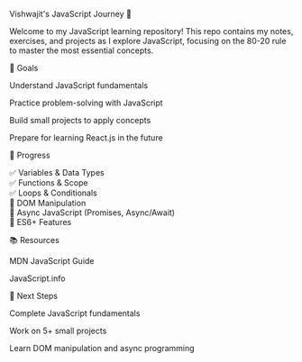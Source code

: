 
Vishwajit's JavaScript Journey 🚀

Welcome to my JavaScript learning repository! This repo contains my notes, exercises, and projects as I explore JavaScript, focusing on the 80-20 rule to master the most essential concepts.


📌 Goals

Understand JavaScript fundamentals

Practice problem-solving with JavaScript

Build small projects to apply concepts

Prepare for learning React.js in the future


🚀 Progress

✅ Variables & Data Types<br>
✅ Functions & Scope<br>
✅ Loops & Conditionals<br>
🔲 DOM Manipulation<br>
🔲 Async JavaScript (Promises, Async/Await)<br>
🔲 ES6+ Features


📚 Resources

MDN JavaScript Guide

JavaScript.info


🎯 Next Steps

Complete JavaScript fundamentals

Work on 5+ small projects

Learn DOM manipulation and async programming



